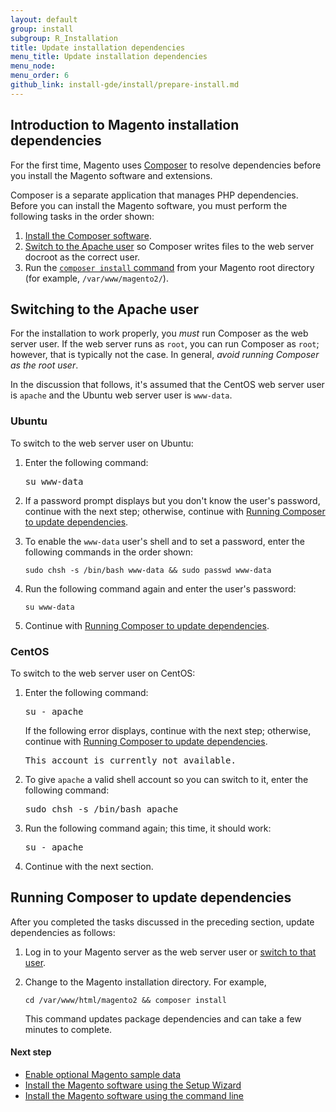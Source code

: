```yaml
---
layout: default
group: install
subgroup: R_Installation
title: Update installation dependencies
menu_title: Update installation dependencies 
menu_node:
menu_order: 6
github_link: install-gde/install/prepare-install.md
---
```

  
<h2 id="install-update-depend">Introduction to Magento installation dependencies</h2>

For the first time, Magento uses <a href="http://getcomposer.org">Composer</a> to resolve dependencies before you install the Magento software and extensions.

Composer is a separate application that manages PHP dependencies. Before you can install the Magento software, you must perform the following tasks in the order shown:

1.	<a href="{{ site.gdeurl }}install-gde/install/composer-clone.html">Install the Composer software</a>.
2.	<a href="#install-update-depend-apache">Switch to the Apache user</a> so Composer writes files to the web server docroot as the correct user.
2.	Run the <a href="#install-composer-install">`composer install` command</a> from your Magento root directory (for example, `/var/www/magento2/`).

<h2 id="install-update-depend-apache">Switching to the Apache user</h2>

For the installation to work properly, you *must* run Composer as the web server user. If the web server runs as `root`, you can run Composer as `root`; however, that is typically not the case. In general, *avoid running Composer as the root user*.

In the discussion that follows, it's assumed that the CentOS web server user is `apache` and the Ubuntu web server user is `www-data`.

<h3 id="install-update-depend-apache-ubuntu">Ubuntu</h3>

To switch to the web server user on Ubuntu:

1.	Enter the following command:

	<pre>su www-data</pre>

2.	If a password prompt displays but you don't know the user's password, continue with the next step; otherwise, continue with <a href="install-composer-install">Running Composer to update dependencies</a>.

3.	To enable the `www-data` user's shell and to set a password, enter the following commands in the order shown:

		sudo chsh -s /bin/bash www-data && sudo passwd www-data

4.	Run the following command again and enter the user's password:

		su www-data

5.	Continue with <a href="#install-composer-install">Running Composer to update dependencies</a>.

<h3 id="install-update-depend-apache-centos">CentOS</h3>

To switch to the web server user on CentOS:

1.	Enter the following command:

	<pre>su - apache</pre>

	If the following error displays, continue with the next step; otherwise, continue with <a href="install-composer-install">Running Composer to update dependencies</a>.

	<pre>This account is currently not available.</pre>

2.	To give `apache` a valid shell account so you can switch to it, enter the following command:

	<pre>sudo chsh -s /bin/bash apache</pre>

3.	Run the following command again; this time, it should work:

	<pre>su - apache</pre>

3.	Continue with the next section.

<h2 id="install-composer-install">Running Composer to update dependencies</h2>

After you completed the tasks discussed in the preceding section, update dependencies as follows:

1.	Log in to your Magento server as the web server user or <a href="#install-update-depend-apache">switch to that user</a>.
2.	Change to the Magento installation directory. For example,

		cd /var/www/html/magento2 && composer install

	This command updates package dependencies and can take a few minutes to complete.

#### Next step

*	<a href="{{ site.gdeurl }}install-gde/install/sample-data.html">Enable optional Magento sample data</a>
*	<a href="{{ site.gdeurl }}install-gde/install/install-web.html">Install the Magento software using the Setup Wizard</a>
*	<a href="{{ site.gdeurl }}install-gde/install/install-cli.html">Install the Magento software using the command line</a>
